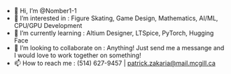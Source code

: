 - 👋 Hi, I’m @Nomber1-1
- 👀 I’m interested in : Figure Skating, Game Design, Mathematics, AI/ML, CPU/GPU Development
- 🌱 I’m currently learning : Altium Designer, LTSpice, PyTorch, Hugging Face
- 💞️ I’m looking to collaborate on : Anything! Just send me a messange and I would love to work together on something!
- 📫 How to reach me : (514) 627-9457 | patrick.zakaria@mail.mcgill.ca

<!---
Nomber1-1/Nomber1-1 is a ✨ special ✨ repository because its `README.md` (this file) appears on your GitHub profile.
You can click the Preview link to take a look at your changes.
--->
